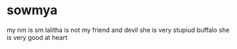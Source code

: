 # sowmya
my nm is sm
lalitha is not my friend and devil
she is very stupiud buffalo
she is very good at heart
